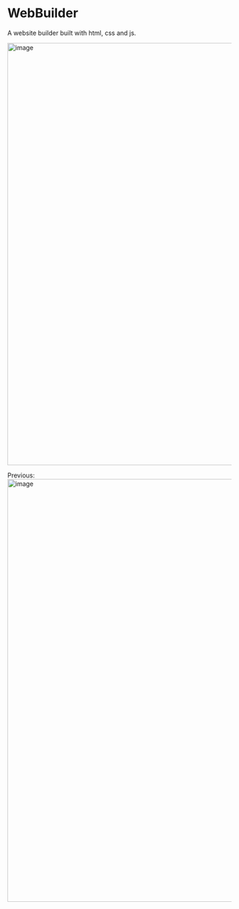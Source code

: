 # WebBuilder
A  website builder built with html, css and js.

<img width="947" alt="image" src="https://github.com/Laptop-Salad/WebBuilder/assets/80591698/fc5ffff2-89c4-4112-a0ae-39983639404a">

Previous:
<img width="948" alt="image" src="https://github.com/Laptop-Salad/WebBuilder/assets/80591698/f4057a81-5a20-4690-9f49-86c77b1676e2">

